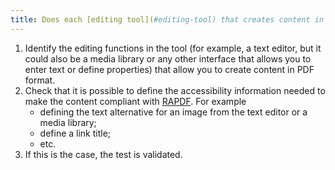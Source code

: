 ```yaml
---
title: Does each [editing tool](#editing-tool) that creates content in PDF format have the ability to define the [accessibility information](#accessibility-information) needed to create [RAPDF](../rapdf1/index.html)-compliant content?
---
```

1. Identify the editing functions in the tool (for example, a text editor, but it could also be a media library or any other interface that allows you to enter text or define properties) that allow you to create content in PDF format.
2. Check that it is possible to define the accessibility information needed to make the content compliant with [RAPDF](../rapdf1/index.html). For example 
	- defining the text alternative for an image from the text editor or a media library;
	- define a link title;
	- etc.
3. If this is the case, the test is validated.